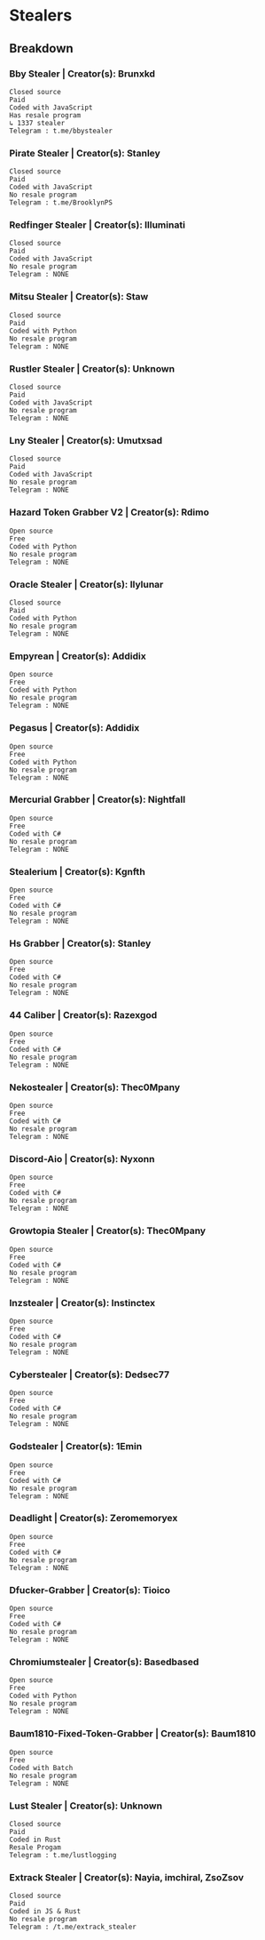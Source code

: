 # Stealers
## Breakdown

### Bby Stealer | Creator(s): Brunxkd
    Closed source
    Paid
    Coded with JavaScript 
    Has resale program
    ↳ 1337 stealer
    Telegram : t.me/bbystealer
### Pirate Stealer | Creator(s): Stanley
    Closed source
    Paid
    Coded with JavaScript 
    No resale program
    Telegram : t.me/BrooklynPS
### Redfinger Stealer | Creator(s): Illuminati
    Closed source
    Paid
    Coded with JavaScript 
    No resale program
    Telegram : NONE
### Mitsu Stealer | Creator(s): Staw
    Closed source
    Paid
    Coded with Python 
    No resale program
    Telegram : NONE
### Rustler Stealer | Creator(s): Unknown
    Closed source
    Paid
    Coded with JavaScript 
    No resale program
    Telegram : NONE
### Lny Stealer | Creator(s): Umutxsad
    Closed source
    Paid
    Coded with JavaScript 
    No resale program   
    Telegram : NONE
### Hazard Token Grabber V2 | Creator(s): Rdimo
    Open source
    Free
    Coded with Python 
    No resale program
    Telegram : NONE
### Oracle Stealer | Creator(s): Ilylunar
    Closed source
    Paid
    Coded with Python 
    No resale program
    Telegram : NONE
### Empyrean | Creator(s): Addidix
    Open source
    Free
    Coded with Python 
    No resale program
    Telegram : NONE
### Pegasus | Creator(s): Addidix
    Open source
    Free
    Coded with Python 
    No resale program
    Telegram : NONE
### Mercurial Grabber | Creator(s): Nightfall
    Open source
    Free
    Coded with C# 
    No resale program
    Telegram : NONE
### Stealerium | Creator(s): Kgnfth
    Open source
    Free
    Coded with C# 
    No resale program
    Telegram : NONE
### Hs Grabber | Creator(s): Stanley
    Open source
    Free
    Coded with C# 
    No resale program
    Telegram : NONE
### 44 Caliber | Creator(s): Razexgod
    Open source
    Free
    Coded with C# 
    No resale program
    Telegram : NONE
### Nekostealer | Creator(s): Thec0Mpany
    Open source
    Free
    Coded with C# 
    No resale program
    Telegram : NONE
### Discord-Aio | Creator(s): Nyxonn
    Open source
    Free
    Coded with C# 
    No resale program
    Telegram : NONE
### Growtopia Stealer | Creator(s): Thec0Mpany
    Open source
    Free
    Coded with C# 
    No resale program
    Telegram : NONE
### Inzstealer | Creator(s): Instinctex
    Open source
    Free
    Coded with C# 
    No resale program
    Telegram : NONE
### Cyberstealer | Creator(s): Dedsec77
    Open source
    Free
    Coded with C# 
    No resale program
    Telegram : NONE
### Godstealer | Creator(s): 1Emin
    Open source
    Free
    Coded with C# 
    No resale program
    Telegram : NONE
### Deadlight | Creator(s): Zeromemoryex
    Open source
    Free
    Coded with C# 
    No resale program
    Telegram : NONE
### Dfucker-Grabber | Creator(s): Tioico
    Open source
    Free
    Coded with C# 
    No resale program
    Telegram : NONE
### Chromiumstealer | Creator(s): Basedbased
    Open source
    Free
    Coded with Python 
    No resale program
    Telegram : NONE
### Baum1810-Fixed-Token-Grabber | Creator(s): Baum1810
    Open source
    Free
    Coded with Batch 
    No resale program
    Telegram : NONE
### Lust Stealer | Creator(s): Unknown 
    Closed source
    Paid
    Coded in Rust
    Resale Progam
    Telegram : t.me/lustlogging
### Extrack Stealer | Creator(s): Nayia, imchiral, ZsoZsov
    Closed source
    Paid
    Coded in JS & Rust
    No resale program
    Telegram : /t.me/extrack_stealer
